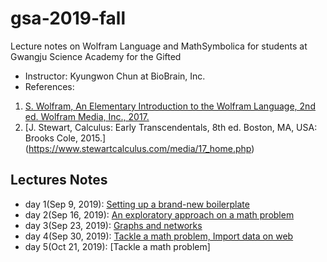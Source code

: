 # gsa-2019-fall
Lecture notes on Wolfram Language and MathSymbolica for students at Gwangju Science Academy for the Gifted

 * Instructor: Kyungwon Chun at BioBrain, Inc.
 * References: 
  1. [S. Wolfram, An Elementary Introduction to the Wolfram Language, 2nd ed. Wolfram Media, Inc., 2017.](https://www.wolfram.com/language/elementary-introduction/2nd-ed/)
  1. [J. Stewart, Calculus: Early Transcendentals, 8th ed. Boston, MA, USA: Brooks Cole, 2015.] (https://www.stewartcalculus.com/media/17_home.php)
  
## Lectures Notes
* day 1(Sep 9, 2019): [Setting up a brand-new boilerplate](gsa_20190909.nb)
* day 2(Sep 16, 2019): [An exploratory approach on a math problem](gsa_20190916.nb)
* day 3(Sep 23, 2019): [Graphs and networks](gsa_20190923.nb)
* day 4(Sep 30, 2019): [Tackle a math problem, Import data on web](gsa_20190930.nb)
* day 5(Oct 21, 2019): [Tackle a math problem]

